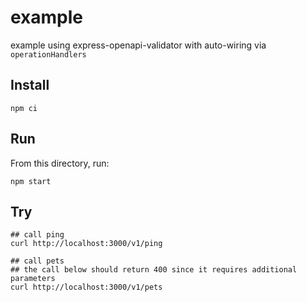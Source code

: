 # example

example using express-openapi-validator with auto-wiring via `operationHandlers`

## Install

```shell
npm ci
```

## Run

From this directory, run:

```shell
npm start
```

## Try

```shell
## call ping
curl http://localhost:3000/v1/ping

## call pets
## the call below should return 400 since it requires additional parameters
curl http://localhost:3000/v1/pets
```
